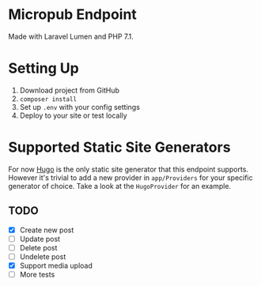 # Micropub Endpoint

Made with Laravel Lumen and PHP 7.1.

# Setting Up

1. Download project from GitHub
2. `composer install`
3. Set up `.env` with your config settings
4. Deploy to your site or test locally

# Supported Static Site Generators

For now [Hugo](https://gohugo.io/) is the only static site generator that this endpoint supports.
However it's trivial to add a new provider in `app/Providers` for your specific generator of choice.
Take a look at the `HugoProvider` for an example.

## TODO

- [x] Create new post
- [ ] Update post
- [ ] Delete post
- [ ] Undelete post
- [x] Support media upload
- [ ] More tests
